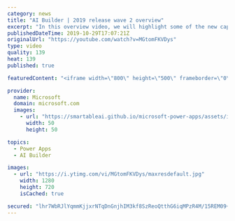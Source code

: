 ```yaml
---
category: news
title: "AI Builder | 2019 release wave 2 overview"
excerpt: "In this overview video, we will highlight some of the new capabilities included in the latest update to AI Builder within Power Apps that will help you plan and prepare for the upcoming updates with confidence.     Here are the capabilities covered:  • Building AI models  • Managing and sharing AI models"
publishedDateTime: 2019-10-29T17:07:21Z
originalUrl: "https://youtube.com/watch?v=MGtomFKVDys"
type: video
quality: 139
heat: 139
published: true

featuredContent: "<iframe width=\"800\" height=\"500\" frameborder=\"0\" src=\"https://www.youtube.com/embed/MGtomFKVDys\" allow=\"accelerometer; autoplay; encrypted-media; gyroscope; picture-in-picture\" allowfullscreen></iframe>"

provider:
  name: Microsoft
  domain: microsoft.com
  images:
    - url: "https://smartableai.github.io/microsoft-power-apps/assets/images/organizations/microsoft.com-50x50.jpg"
      width: 50
      height: 50

topics:
  - Power Apps
  - AI Builder

images:
  - url: "https://i.ytimg.com/vi/MGtomFKVDys/maxresdefault.jpg"
    width: 1280
    height: 720
    isCached: true

secured: "lhr7WbRJlYqmmKjjxrNTqDnGnjhIM3kf8SzReoQtthG6iqMPzR4M/15REM09+opZhVIKzhltqBfMZ0fiUjSU0CC9Ymob+2eGkZWHvCbPUEdo5t7GTWCl4Ypg+v33JyL5ebbbTb0twP4m2LK91/rC4cf5p8SmGGpnAwA+ffRjGrTK1VCenb9K/0h+SPJXjjB1JuzFQkHwLvEN9KJoR0iWOG1cV9kQt1lm7fdonfg99UtJbV6TE8H6EDgwxaeFSGz1+BRIdqXLQenxMNzlnY6T4pZuCF3+rM0qTRJee0Qgz3D81hyUlsnptPRX0IUhpEa4qG6+AV9HXtBkNCRMukgg3kOVnSoaCqTe12vbAneC6yrHe5ZjP2yQY+rc9DvpiwU6yRVuA4+0eYBAn58LJrGDYDR6DLp/mkncdV1QOHTiSThHC8cMyAxgQ+0y872Uqcfy;CHFg8oQmTOzG2nQLT1mk3g=="
---
```


